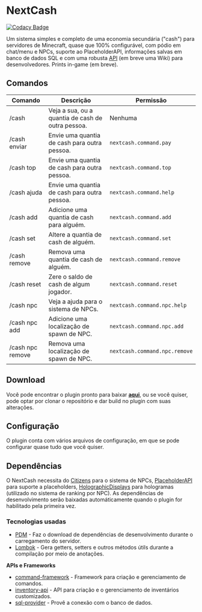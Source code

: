 # NextCash

[![Codacy Badge](https://api.codacy.com/project/badge/Grade/e514adb7e1414702b539e5c46018dc12)](https://app.codacy.com/gh/NextPlugins/NextCash?utm_source=github.com&utm_medium=referral&utm_content=NextPlugins/NextCash&utm_campaign=Badge_Grade)

Um sistema simples e completo de uma economia secundária ("cash") para servidores de Minecraft, quase que 100% configurável, com pódio em chat/menu e NPCs, suporte ao PlaceholderAPI, informações salvas em banco de dados SQL e com uma robusta [API](https://github.com/NextPlugins/NextCash/tree/main/src/main/java/com/nextplugins/cash/api) (em breve uma Wiki) para desenvolvedores. Prints in-game (em breve).

## Comandos
|Comando         |Descrição                      |Permissão                    |
|----------------|-------------------------------|-----------------------------|
|/cash           |Veja a sua, ou a quantia de cash de outra pessoa.|Nenhuma    |
|/cash enviar    |Envie uma quantia de cash para outra pessoa.|`nextcash.command.pay`|
|/cash top       |Envie uma quantia de cash para outra pessoa.|`nextcash.command.top`|
|/cash ajuda     |Envie uma quantia de cash para outra pessoa.|`nextcash.command.help`|
|/cash add       |Adicione uma quantia de cash para alguém.|`nextcash.command.add`|
|/cash set       |Altere a quantia de cash de alguém.|`nextcash.command.set`|
|/cash remove    |Remova uma quantia de cash de alguém.|`nextcash.command.remove`|
|/cash reset     |Zere o saldo de cash de algum jogador.|`nextcash.command.reset`|
|/cash npc       |Veja a ajuda para o sistema de NPCs.|`nextcash.command.npc.help`|
|/cash npc add   |Adicione uma localização de spawn de NPC.|`nextcash.command.npc.add`|
|/cash npc remove|Remova uma localização de spawn de NPC.|`nextcash.command.npc.remove`|

## Download

Você pode encontrar o plugin pronto para baixar [**aqui**](https://github.com/NextPlugins/NextCash/releases), ou se você quiser, pode optar por clonar o repositório e dar build no plugin com suas alterações.

## Configuração

O plugin conta com vários arquivos de configuração, em que se pode configurar quase tudo que você quiser.

## Dependências
O NextCash necessita do [Citizens](https://dev.bukkit.org/projects/citizens) para o sistema de NPCs, [PlaceholderAPI](https://www.spigotmc.org/resources/placeholderapi.6245/) para suporte a placeholders, [HolographicDisplays](https://dev.bukkit.org/projects/holographic-displays) para hologramas (utilizado no sistema de ranking por NPC). As dependências de desenvolvimento serão baixadas automáticamente quando o plugin for habilitado pela primeira vez.

### Tecnologias usadas
- [PDM](https://github.com/knightzmc/pdm) - Faz o download de dependências de desenvolvimento durante o carregamento do servidor.
- [Lombok](https://projectlombok.org/) - Gera getters, setters e outros métodos útils durante a compilação por meio de anotações.

**APIs e Frameworks**

- [command-framework](https://github.com/SaiintBrisson/command-framework) - Framework para criação e gerenciamento de comandos.
- [inventory-api](https://github.com/HenryFabio/inventory-api) - API para criação e o gerenciamento de inventários customizados.
- [sql-provider](https://github.com/henryfabio/sql-provider) - Provê a conexão com o banco de dados.
